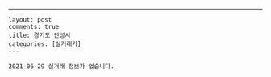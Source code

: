 ---
    layout: post
    comments: true
    title: 경기도 안성시
    categories: [실거래가]
    ---

    2021-06-29 실거래 정보가 없습니다.

    